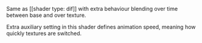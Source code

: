 Same as [[shader type: dif]] with extra behaviour blending over time between base and over texture.

Extra auxiliary setting in this shader defines animation speed, meaning how quickly textures are switched.
